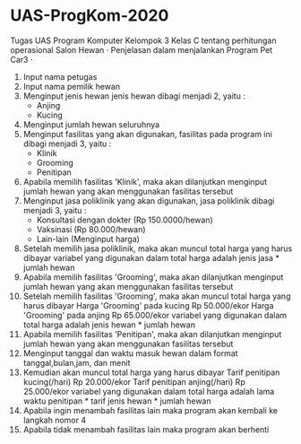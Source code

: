 # UAS-ProgKom-2020
Tugas UAS Program Komputer Kelompok 3 Kelas C tentang perhitungan operasional Salon Hewan
· Penjelasan dalam menjalankan Program Pet Car3 ·
  1. Input nama petugas 
  2. Input nama pemilik hewan
  3. Menginput jenis hewan
      jenis hewan dibagi menjadi 2, yaitu :
        - Anjing
        - Kucing
  4. Menginput jumlah hewan seluruhnya
  5. Menginput fasilitas yang akan digunakan,
      fasilitas pada program ini dibagi menjadi 3, yaitu :
        - Klinik
        - Grooming
        - Penitipan
  6. Apabila memilih fasilitas 'Klinik', maka akan dilanjutkan menginput jumlah hewan yang akan menggunakan fasilitas tersebut
  7. Menginput jasa poliklinik yang akan digunakan,
      jasa poliklinik dibagi menjadi 3, yaitu :
        - Konsultasi dengan dokter (Rp 150.0000/hewan)
        - Vaksinasi                (Rp   80.000/hewan)
        - Lain-lain                (Menginput harga)
  8. Setelah memilih jasa poliklinik, maka akan muncul total harga yang harus dibayar
      variabel yang digunakan dalam total harga adalah jenis jasa * jumlah hewan
  9. Apabila memilih fasilitas 'Grooming', maka akan dilanjutkan menginput jumlah hewan yang akan menggunakan fasilitas tersebut
  10. Setelah memilih fasilitas 'Grooming', maka akan muncul total harga yang harus dibayar
      Harga 'Grooming' pada kucing       Rp 50.000/ekor
      Harga 'Grooming' pada anjing       Rp 65.000/ekor
        variabel yang digunakan dalam total harga adalah jenis hewan * jumlah hewan
  11. Apabila memilih fasilitas 'Penitipan', maka akan dilanjutkan menginput jumlah hewan yang akan menggunakan fasilitas tersebut
  12. Menginput tanggal dan waktu masuk hewan
        dalam format tanggal,bulan,jam, dan menit
  13. Kemudian akan muncul total harga yang harus dibayar
      Tarif penitipan kucing(/hari)         Rp  20.000/ekor
      Tarif penitipan anjing(/hari)         Rp  25.000/ekor
        variabel yang digunakan dalam total harga adalah lama waktu penitipan * tarif jenis hewan * jumlah hewan
  14. Apabila ingin menambah fasilitas lain maka program akan kembali ke langkah nomor 4
  15. Apabila tidak menambah fasilitas lain maka program akan berhenti
